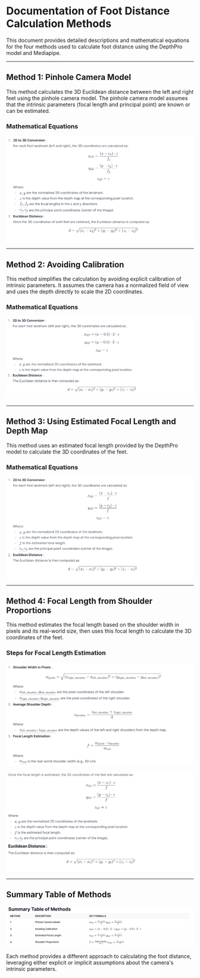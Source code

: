 
# Documentation of Foot Distance Calculation Methods

This document provides detailed descriptions and mathematical equations for the four methods used to calculate foot distance using the DepthPro model and Mediapipe.

---

## Method 1: Pinhole Camera Model

This method calculates the 3D Euclidean distance between the left and right feet using the pinhole camera model. The pinhole camera model assumes that the intrinsic parameters (focal length and principal point) are known or can be estimated.

### **Mathematical Equations**

![Sample Image](images/1.png)

---

## Method 2: Avoiding Calibration

This method simplifies the calculation by avoiding explicit calibration of intrinsic parameters. It assumes the camera has a normalized field of view and uses the depth directly to scale the 2D coordinates.

### **Mathematical Equations**
![Sample Image](images/2.png)

---

## Method 3: Using Estimated Focal Length and Depth Map

This method uses an estimated focal length provided by the DepthPro model to calculate the 3D coordinates of the feet.

### **Mathematical Equations**
![Sample Image](images/3.png)

---

## Method 4: Focal Length from Shoulder Proportions

This method estimates the focal length based on the shoulder width in pixels and its real-world size, then uses this focal length to calculate the 3D coordinates of the feet.

### **Steps for Focal Length Estimation**
![Sample Image](images/4.png)

![Sample Image](images/5.png)


---

## Summary Table of Methods
![Sample Image](images/11.png)


Each method provides a different approach to calculating the foot distance, leveraging either explicit or implicit assumptions about the camera's intrinsic parameters.